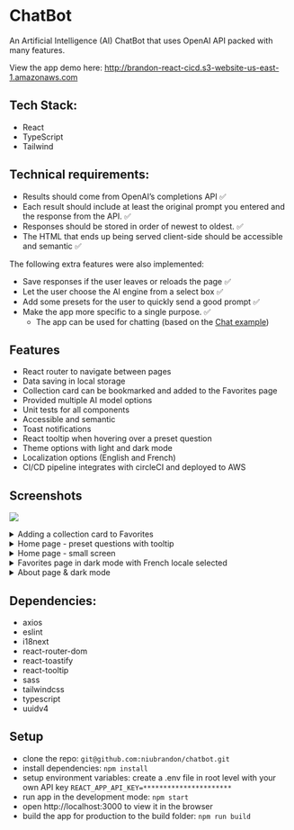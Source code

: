 # ChatBot
An Artificial Intelligence (AI) ChatBot that uses OpenAI API packed with many features.

View the app demo here: http://brandon-react-cicd.s3-website-us-east-1.amazonaws.com
## Tech Stack:
- React
- TypeScript
- Tailwind

## Technical requirements:
- Results should come from OpenAI’s completions API ✅
- Each result should include at least the original prompt you entered and the response from the API. ✅
- Responses should be stored in order of newest to oldest. ✅
- The HTML that ends up being served client-side should be accessible and semantic ✅ 

The following extra features were also implemented:
- Save responses if the user leaves or reloads the page ✅
- Let the user choose the AI engine from a select box ✅
- Add some presets for the user to quickly send a good prompt ✅
- Make the app more specific to a single purpose. ✅
  - The app can be used for chatting (based on the [Chat example](https://beta.openai.com/examples/default-chat))
  
## Features
- React router to navigate between pages
- Data saving in local storage
- Collection card can be bookmarked and added to the Favorites page
- Provided multiple AI model options
- Unit tests for all components
- Accessible and semantic
- Toast notifications 
- React tooltip when hovering over a preset question
- Theme options with light and dark mode
- Localization options (English and French)
- CI/CD pipeline integrates with circleCI and deployed to AWS

## Screenshots

![](https://user-images.githubusercontent.com/16887712/168495690-9715e0a5-c2d2-4711-9f1b-ae93217a83cb.png)

<details>
  <summary>Adding a collection card to Favorites</summary>

  ![](https://user-images.githubusercontent.com/16887712/168495692-f7125e71-e85e-49aa-9231-c45995ffb06a.png)
</details>

<details>
  <summary>Home page - preset questions with tooltip</summary>

  ![](https://user-images.githubusercontent.com/16887712/168495682-ea7b1163-bc7b-44f8-8972-5bf2590d14ae.png)
</details>

<details>
  <summary>Home page - small screen</summary>

  ![](https://user-images.githubusercontent.com/16887712/168495686-73b94ebd-9894-40f0-a08f-011d739e666e.png)
</details>

<details>
  <summary>Favorites page in dark mode with French locale selected</summary>

  ![](https://user-images.githubusercontent.com/16887712/168495678-a2a66063-06b4-4377-a86b-3a88d077d2d7.png)
</details>

<details>
  <summary>About page & dark mode</summary>

  ![](https://user-images.githubusercontent.com/16887712/168495677-0ff00ea1-21f1-4b44-bff5-a6030393d83a.png)
</details>

## Dependencies:
- axios
- eslint
- i18next
- react-router-dom
- react-toastify
- react-tooltip
- sass
- tailwindcss
- typescript
- uuidv4

## Setup
- clone the repo: `git@github.com:niubrandon/chatbot.git`
- install dependencies: `npm install`
- setup environment variables: create a .env file in root level with your own API key `REACT_APP_API_KEY=**********************`
- run app in the development mode: `npm start`
- open http://localhost:3000 to view it in the browser
- build the app for production to the build folder: `npm run build`